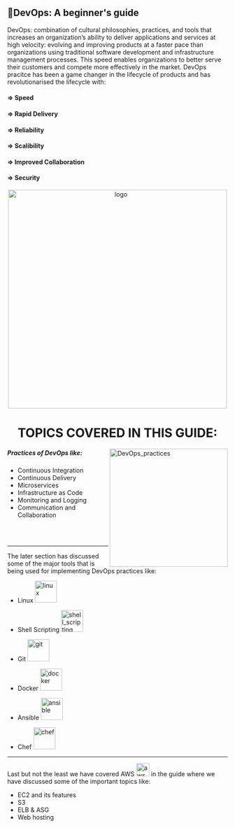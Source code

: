 ## 📑DevOps: A beginner's guide

DevOps: combination of cultural philosophies, practices, and tools that increases an organization’s ability to deliver applications and services at high velocity: evolving and improving products at a faster pace than organizations using traditional software development and infrastructure management processes. This speed enables organizations to better serve their customers and compete more effectively in the market.
DevOps pracitce has been a game changer in the lifecycle of products and has revolutionarised the lifecycle with:
#### => Speed
#### => Rapid Delivery
#### => Reliability
#### => Scalibility
#### => Improved Collaboration
#### => Security

<p align="center">
  <img width="500" alt="logo" src="https://user-images.githubusercontent.com/61084486/133906772-fbc2a683-f696-43b7-a737-d1603704f7a4.png">
</p>

<h1 align="center">TOPICS COVERED IN THIS GUIDE:</h1>
<p>
  <img align="right" width="270" alt="DevOps_practices" src="https://user-images.githubusercontent.com/61084486/133907119-736f78ec-8512-436c-b2b8-e1af8e23d29f.png">

</p>

##### Practices of DevOps like:
* Continuous Integration
* Continuous Delivery
* Microservices
* Infrastructure as Code
* Monitoring and Logging
* Communication and Collaboration

<br><br> <hr>

The later section has discussed some of the major tools that is being used for implementing DevOps practices like:
* Linux  <img width="50" alt="linux" src="https://user-images.githubusercontent.com/61084486/133907304-e1bb653c-0652-4a69-a921-8ab5a2c7a4f5.png">

* Shell Scripting  <img width="50" alt="shell_scripting" src="https://user-images.githubusercontent.com/61084486/133907351-e7bb13fe-b434-4634-91ab-70c669a31d87.png">

* Git  <img width="50" alt="git" src="https://user-images.githubusercontent.com/61084486/133907371-6df085e6-032b-4209-8030-83ef80d2f65c.png">

* Docker  <img width="50" alt="docker" src="https://user-images.githubusercontent.com/61084486/133907388-00b21119-aacb-4cdb-bc9e-a75adf0ac36a.png">

* Ansible  <img width="50" alt="ansible" src="https://user-images.githubusercontent.com/61084486/133907402-ee2f534d-a07c-436e-b5b7-61ddfe9e2b93.png">

* Chef  <img width="50" alt="chef" src="https://user-images.githubusercontent.com/61084486/133907416-16855ced-5c08-4eb5-88c3-2b3b23aac0fc.png">


<hr>

Last but not the least we have covered AWS <img width="30" alt="aws" src="https://user-images.githubusercontent.com/61084486/133907482-588a75c6-ec72-40b9-8e8f-f3e4e5433ed6.png">
 in the guide where we have discussed some of the important topics like: 
* EC2 and its features
* S3
* ELB & ASG
* Web hosting

